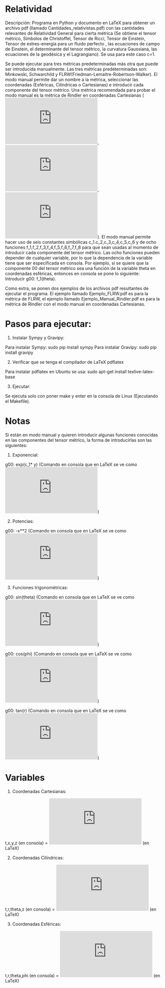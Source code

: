 # Relatividad

Descripción: Programa en Python y documento en LaTeX para obtener un archivo pdf (llamado Cantidades_relativistas.pdf) con las cantidades relevantes de Relatividad General para cierta métrica (Se obtiene el tensor métrico, Símbolos de Christoffel, Tensor de Ricci, Tensor de Einstein, Tensor de estres-energía para un fluido perfecto , las ecuaciones de campo de Einstein, el determinante del tensor métrico, la curvatura Gaussiana, las ecuaciones de la geodésica y el Lagrangiano). Se usa para este caso c=1.

Se puede ejecutar para tres métricas predeterminadas más otra que puede ser introducida manualmente. Las tres métricas predeterminadas son: Minkowski, Schwarchild y FLRW(Friedman-Lemaitre-Robertson-Walker). El modo manual permite dar un nombre a la métrica, seleccionar las coordenadas (Esféricas, Cilíndricas o Cartesianas) e introducir cada componente del tensor métrico. Una métrica recomendada para probar el modo manual es la métrica de Rindler en coordenadas Cartesianas (![equation](https://latex.codecogs.com/gif.latex?g_%7B00%7D%3D%20-x%5E2), ![equation](https://latex.codecogs.com/gif.latex?g_%7B11%7D%3Dg_%7B22%7D%3Dg_%7B33%7D%3D1),![equation](https://latex.codecogs.com/gif.latex?g_%7B%5Cmu%5Cnu%7D%3D0%20%28%5Cmu%5Cneq%20%5Cnu%29)). El modo manual permite hacer uso de seis constantes simbólicas c_1.c_2,c_3,c_4,c_5,c_6 y de ocho funciones f_1,f_2,f_3,f_4,f_5,f_6,f_7,f_8 para que sean usadas al momento de introducir cada componente del tensor métrico. Las ocho funciones pueden depender de cualquier variable, por lo que la dependencia de la variable tiene que ser especificada en consola. Por ejemplo, si se quiere que la componente 00 del tensor métrico sea una función de la variable theta en coordenadas esféricas, entonces en consola se pone lo siguiente: Introducir g00: f_1(theta).

Como extra, se ponen dos ejemplos de los archivos pdf resultantes de ejecutar el programa. El ejemplo llamado Ejemplo_FLRW.pdf es para la métrica de FLRW, el ejemplo llamado Ejemplo_Manual_Rindler.pdf es para la métrica de Rindler con el modo manual en coordenadas Cartesianas.

# Pasos para ejecutar:

1. Instalar Sympy y Gravipy:

Para instalar Sympy: sudo pip install sympy
Para instalar Gravipy: sudo pip install gravipy

2. Verificar que se tenga el compilador de LaTeX pdflatex

Para instalar pdflatex en Ubuntu se usa: sudo apt-get install texlive-latex-base 

3. Ejecutar:

Se ejecuta solo con poner make y enter en la consola de Linux (Ejecutando el Makefile).

# Notas

Si están en modo manual y quieren introducir algunas funciones conocidas en las componentes del tensor métrico, la forma de introducirlas son las siguientes:

1. Exponencial:

g00: exp(c_1* y) (Comando en consola que en LaTeX se ve como ![equation](https://latex.codecogs.com/gif.latex?e%5E%7Bc_1y%7D))

2. Potencias:

g00: -x**2 (Comando en consola que en LaTeX se ve como ![equation](https://latex.codecogs.com/gif.latex?-x%5E2))

3. Funciones trigonométricas:

g00: sin(theta) (Comando en consola que en LaTeX se ve como ![equation](https://latex.codecogs.com/gif.latex?%5Csin%28%5Ctheta%29))

g00: cos(phi)   (Comando en consola que en LaTeX se ve como ![equation](https://latex.codecogs.com/gif.latex?%5Ccos%28%5Cphi%29))

g00: tan(r)   (Comando en consola que en LaTeX se ve como![equation](https://latex.codecogs.com/gif.latex?%5Ctan%28r%29))

# Variables

1. Coordenadas Cartesianas:

t,x,y,z (en consola) = ![equation](https://latex.codecogs.com/gif.latex?t%2Cx%2Cy%2Cz) (en LaTeX)


2. Coordenadas Cilíndricas:

t,r,theta,z (en consola) =  ![equation](https://latex.codecogs.com/gif.latex?t%2Cr%2C%5Ctheta%2Cz) (en LaTeX)

3. Coordenadas Esféricas:

t,r,theta,phi (en consola) =  ![equation](https://latex.codecogs.com/gif.latex?t%2Cr%2C%5Ctheta%2C%5Cphi) (en LaTeX)


